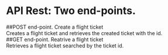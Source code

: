 # API Rest: Two end-points.   
##POST end-point. Create a flight ticket   
Creates a flight ticket and retrieves the created ticket with the id.   
##GET end-point. Reatrive a flight ticket   
Retrieves a flight ticket searched by the ticket id.

